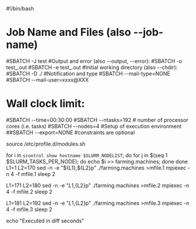 #!/bin/bash
# Job Name and Files (also --job-name)
#SBATCH -J test
#Output and error (also --output, --error):
#SBATCH -o test_.out
#SBATCH -e test_.out
#Initial working directory (also --chdir):
#SBATCH -D ./
#Notification and type
#SBATCH --mail-type=NONE
#SBATCH --mail-user=xxxx@XXX
# Wall clock limit:
#SBATCH --time=00:30:00
#SBATCH --ntasks=192   # number of processor cores (i.e. tasks)
#SBATCH --nodes=4
#Setup of execution environment
##SBATCH --export=NONE
#constraints are optional

source /etc/profile.d/modules.sh

for i in `scontrol show hostname $SLURM_NODELIST`; do
  for j in $(seq 1 $SLURM_TASKS_PER_NODE); do echo $i >> farming.machines; done
done
L1=1
L2=170
sed -n -e "${L1},${L2}p" ./farming.machines >mfile.1
mpiexec -n 4 -f mfile.1 sleep 2

L1=171
L2=180
sed -n -e "${L1},${L2}p" ./farming.machines >mfile.2
mpiexec -n 4 -f mfile.2 sleep 2

L1=181
L2=192
sed -n -e "${L1},${L2}p" ./farming.machines >mfile.3
mpiexec -n 4 -f mfile.3 sleep 2

echo "Executed in diff seconds"
